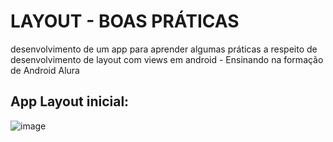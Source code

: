 # LAYOUT - BOAS PRÁTICAS

desenvolvimento de um app para aprender algumas práticas a respeito de desenvolvimento de layout com views em android - Ensinando na formação de Android Alura

## App Layout inicial: 

![image](https://github.com/Mateuxx/Android-Basics-Study/assets/83120884/cc3e7384-6701-4998-ac8f-833ed3580426)

